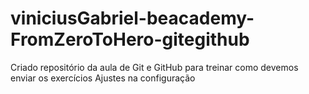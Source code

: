 # viniciusGabriel-beacademy-FromZeroToHero-gitegithub
Criado repositório da aula de Git e GitHub para treinar como devemos enviar os exercícios
Ajustes na configuração
